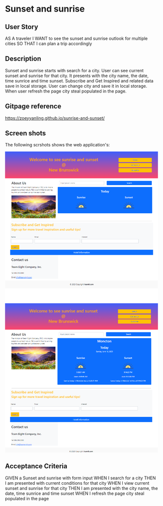# Sunset and sunrise

## User Story
AS A traveler
I WANT to see the sunset and sunrise outlook for multiple cities
SO THAT I can plan a trip accordingly

## Description
 Sunset and sunrise starts with search for a city. User can see current sunset and sunrise for that city.
 It presents with the city name, the date, time sunrice and time sunset. Subscribe and Get Inspired and related data save in local storage. User can change city and save it in local storage. When user refresh the page сity steal populated in the page. 

## Gitpage reference
https://zoeyyanling.github.io/sunrise-and-sunset/

## Screen shots

The following scrshots shows the web application's:

![scrshot1](./assets/image/scr1.png)
![scrshot2](./assets/image/scr2.png)

## Acceptance Criteria
GIVEN a Sunset and sunrise with form input
WHEN I search for a city
THEN I am presented with current conditions for that city
WHEN I view current sunset and sunrise for that city
THEN I am presented with the city name, the date, time sunrice and time sunset
WHEN I refresh the page сity steal populated in the page

